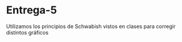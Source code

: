 # Entrega-5
Utilizamos los principios de Schwabish vistos en clases para corregir distintos gráficos
